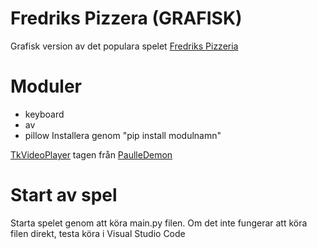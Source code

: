# Fredriks Pizzera (GRAFISK)
Grafisk version av det populara spelet [Fredriks Pizzeria](https://github.com/HarisGGEZ/Freddy)

# Moduler
- keyboard
- av
- pillow
Installera genom "pip install modulnamn"

[TkVideoPlayer](https://github.com/PaulleDemon/tkVideoPlayer) tagen från [PaulleDemon](https://github.com/PaulleDemon)

# Start av spel
Starta spelet genom att köra main.py filen. Om det inte fungerar att köra filen direkt, testa köra i Visual Studio Code
